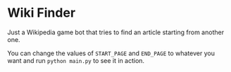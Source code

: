 # Wiki Finder

Just a Wikipedia game bot that tries to find an article starting from another one.

You can change the values of `START_PAGE` and `END_PAGE` to whatever you want and run `python main.py` to see it in action.
